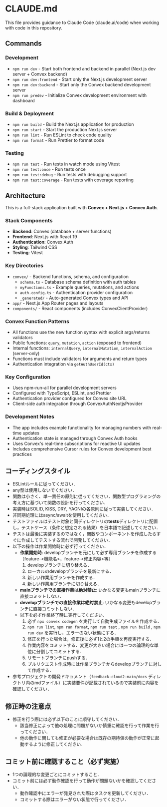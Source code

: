 # CLAUDE.md

This file provides guidance to Claude Code (claude.ai/code) when working with code in this repository.

## Commands

### Development

- `npm run dev` - Start both frontend and backend in parallel (Next.js dev server + Convex backend)
- `npm run dev:frontend` - Start only the Next.js development server
- `npm run dev:backend` - Start only the Convex backend development server
- `npm run predev` - Initialize Convex development environment with dashboard

### Build & Deployment

- `npm run build` - Build the Next.js application for production
- `npm run start` - Start the production Next.js server
- `npm run lint` - Run ESLint to check code quality
- `npm run format` - Run Prettier to format code

### Testing

- `npm run test` - Run tests in watch mode using Vitest
- `npm run test:once` - Run tests once
- `npm run test:debug` - Run tests with debugging support
- `npm run test:coverage` - Run tests with coverage reporting

## Architecture

This is a full-stack application built with **Convex + Next.js + Convex Auth**.

### Stack Components

- **Backend**: Convex (database + server functions)
- **Frontend**: Next.js with React 19
- **Authentication**: Convex Auth
- **Styling**: Tailwind CSS
- **Testing**: Vitest

### Key Directories

- `convex/` - Backend functions, schema, and configuration
  - `schema.ts` - Database schema definition with auth tables
  - `myFunctions.ts` - Example queries, mutations, and actions
  - `auth.config.ts` - Authentication provider configuration
  - `_generated/` - Auto-generated Convex types and API
- `app/` - Next.js App Router pages and layouts
- `components/` - React components (includes ConvexClientProvider)

### Convex Function Patterns

- All functions use the new function syntax with explicit args/returns validators
- Public functions: `query`, `mutation`, `action` (exposed to frontend)
- Internal functions: `internalQuery`, `internalMutation`, `internalAction` (server-only)
- Functions must include validators for arguments and return types
- Authentication integration via `getAuthUserId(ctx)`

### Key Configuration

- Uses npm-run-all for parallel development servers
- Configured with TypeScript, ESLint, and Prettier
- Authentication provider configured for Convex site URL
- Client-side auth integration through ConvexAuthNextjsProvider

### Development Notes

- The app includes example functionality for managing numbers with real-time updates
- Authentication state is managed through Convex Auth hooks
- Uses Convex's real-time subscriptions for reactive UI updates
- Includes comprehensive Cursor rules for Convex development best practices

## コーディングスタイル

- ESLintルールに従ってください．
- any型は使用しないでください．
- 関数は小さく、単一責任の原則に従ってください．関数型プログラミングの考え方に基づいて関数の設計を行ってください．
- 実装時はSOLID, KISS, DRY, YAGNIの各原則に従って実装してください．
- 非同期処理にはasync/awaitを使用してください．
- テストファイルはテスト対象と同ディレクトリの**tests**ディレクトリに配置し，テストケース（条件と想定される結果）を日本語で記述してください．
- テストは最後に実装するのではなく，関数やコンポーネントを作成したらすぐに作成してテストする流れで開発してください．
- 以下の操作は作業開始時に必ず行ってください．
  - **作業開始時**: developブランチを元にして必ず専用ブランチを作成する（feature-<機能名>，feature-<修正内容>等）
    1. developブランチに切り替える．
    2. ローカルのdevelopブランチを最新にする．
    3. 新しい作業用ブランチを作成する．
    4. 新しい作業用ブランチに切り替える．
  - **mainブランチでの直接作業は絶対禁止**: いかなる変更もmainブランチに直接コミットしない．
  - **developブランチでの直接作業は絶対禁止**: いかなる変更もdevelopブランチに直接コミットしない．
  - 以下を必ず作業終了時に実行してください．
    1. 必ず `npx convex codegen` を実行して自動生成ファイルを作成する．
    2. `npm run lint`, `npm run format`, `npm run test` , `npm run build` , `npm run dev` を実行し，エラーのない状態にする．
    3. 修正を行った場合は，修正後に必ず1と2の手順を再度実行する．
    4. 作業内容をコミットする．変更が大きい場合には一つの論理的な単位に分割してコミットする．
    5. リモートブランチにpushする．
    6. プルリクエスト作成時には作業ブランチからdevelopブランチに対して作成する．
- 参考プロジェクトの開発ドキュメント（`feedback-cloud2-main/docs` ディレクトリ内のmdファイル）に実装要件が記載されているので実装前に内容を確認してください．

## 修正時の注意点

- 修正を行う際には必ず以下のことに順守してください．
  - 該当修正によって他の処理に問題がないか慎重に確認を行って作業を行ってください．
  - 他の動作に関しても修正が必要な場合は既存の期待値の動作が正常に起動するように修正してください．

## コミット前に確認すること（必ず実施）

- 1つの論理的な変更ごとにコミットすること．
- コミット前には必ず動作確認を行って動作が問題ないかを確認してください．
  - 動作確認中にエラーが発見された際はタスクを更新してください．
  - コミットする際はエラーがない状態で行ってください．
